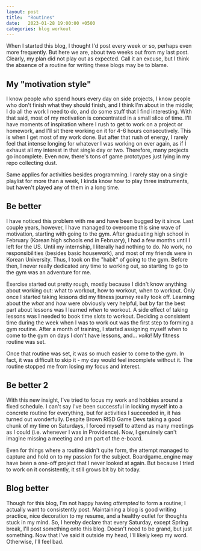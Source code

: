 ```yaml
---
layout: post
title:  "Routines"
date:   2023-01-28 19:00:00 +0500
categories: blog workout
---
```

When I started this blog, I thought I'd post every week or so, perhaps even more frequently. 
But here we are, about two weeks out from my last post. Clearly, my plan did not play out as expected.
Call it an excuse, but I think the absence of a routine for writing these blogs may be to blame.

## My "motivation style"
I know people who spend hours every day on side projects, I know people who don't finish what they should finish, and I think I'm about in the middle;
I do all the work I need to do, and do some stuff that I find interesting.
With that said, most of my motivation is concentrated in a small slice of time.
I'll have moments of inspiration where I rush to get to work on a project or homework, and I'll sit there working on it for 4-6 hours consecutively.
This is when I get most of my work done.
But after that rush of energy, I rarely feel that intense longing for whatever I was working on ever again, as if I exhaust all my interest in that single day or two.
Therefore, many projects go incomplete. Even now, there's tons of game prototypes just lying in my repo collecting dust.

Same applies for activities besides programming.
I rarely stay on a single playlist for more than a week, I kinda know how to play three instruments, but haven't played any of them in a long time.

## Be better
I have noticed this problem with me and have been bugged by it since.
Last couple years, however, I have managed to overcome this sine wave of motivation, starting with going to the gym.
After graduating high school in February (Korean high schools end in February), I had a few months until I left for the US.
Until my internship, I literally had nothing to do. No work, no responsibilities (besides basic housework), and most of my friends were in Korean University.
Thus, I took on the "habit" of going to the gym.
Before then, I never really dedicated any time to working out, so starting to go to the gym was an adventure for me.

Exercise started out pretty rough, mostly because I didn't know anything about working out: what to workout, how to workout, when to workout.
Only once I started taking lessons did my fitness journey really took off.
Learning about the *what* and *how* were obviously very helpful, but by far the best part about lessons was I learned *when* to workout.
A side effect of taking lessons was I needed to book time slots to workout.
Deciding a consistent time during the week when I was to work out was the first step to forming a gym routine.
After a month of training, I started assigning myself when to come to the gym on days I don't have lessons, and... _voila_! My fitness routine was set.

Once that routine was set, it was so much easier to come to the gym. In fact, it was difficult to skip it - my day would feel incomplete without it.
The routine stopped me from losing my focus and interest. 

## Be better 2
With this new insight, I've tried to focus my work and hobbies around a fixed schedule.
I can't say I've been successful in locking myself into a concrete routine for everything, but for activities I succeeded in, it has turned out wonderfully.
Despite Brown RISD Game Devs taking a good chunk of my time on Saturdays, I forced myself to attend as many meetings as I could (i.e. whenever I was in Providence).
Now, I genuinely can't imagine missing a meeting and am part of the e-board.

Even for things where a routine didn't quite form, the attempt managed to capture and hold on to my passion for the subject.
Boardgame_engine may have been a one-off project that I never looked at again. But because I tried to work on it consistently, it still grows bit by bit today.

## Blog better
Though for this blog, I'm not happy having _attempted_ to form a routine; I actually want to consistently post.
Maintaining a blog is good writing practice, nice decoration to my resume, and a healthy outlet for thoughts stuck in my mind.
So, I hereby declare that every Saturday, except Spring break, I'll post something onto this blog.
Doesn't need to be grand, but just something.
Now that I've said it outside my head, I'll likely keep my word. Otherwise, I'll feel bad. 
